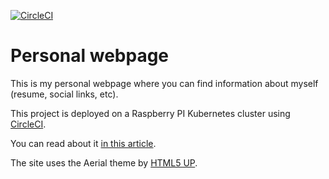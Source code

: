 [![CircleCI](https://circleci.com/gh/doidor/homepage/tree/master.svg?style=svg)](https://circleci.com/gh/doidor/homepage/tree/master)

# Personal webpage

This is my personal webpage where you can find information about myself (resume, social links, etc).

This project is deployed on a Raspberry PI Kubernetes cluster using [CircleCI](https://circleci.com/).

You can read about it [in this article](https://medium.com/@tdr.popa/ci-cd-on-a-raspberry-pi-kubernetes-cluster-f8f22610d4eb).

The site uses the Aerial theme by [HTML5 UP](https://html5up.net/).

